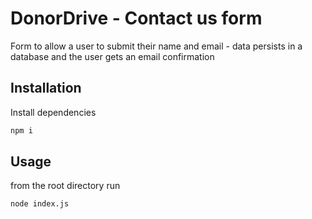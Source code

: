 # DonorDrive - Contact us form

Form to allow a user to submit their name and email - data persists in a database and the user gets an email confirmation

## Installation

Install dependencies

```bash
npm i
```

## Usage

from the root directory run
```bash
node index.js
```

